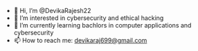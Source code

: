 - 👋 Hi, I’m @DevikaRajesh22
- 👀 I’m interested in cybersecurity and ethical hacking
- 🌱 I’m currently learning bachlors in computer applications and cybersecurity
- 📫 How to reach me: devikaraj699@gmail.com

<!---
DevikaRajesh22/DevikaRajesh22 is a ✨ special ✨ repository because its `README.md` (this file) appears on your GitHub profile.
You can click the Preview link to take a look at your changes.
--->
